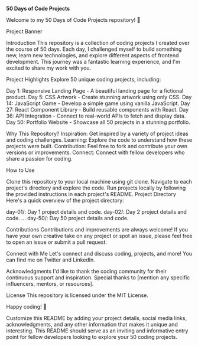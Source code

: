 **50 Days of Code Projects**

Welcome to my 50 Days of Code Projects repository! 🚀

Project Banner

Introduction
This repository is a collection of coding projects I created over the course of 50 days. Each day, I challenged myself to build something new, learn new technologies, and explore different aspects of frontend development. This journey was a fantastic learning experience, and I'm excited to share my work with you.

Project Highlights
Explore 50 unique coding projects, including:

Day 1: Responsive Landing Page - A beautiful landing page for a fictional product.
Day 5: CSS Artwork - Create stunning artwork using only CSS.
Day 14: JavaScript Game - Develop a simple game using vanilla JavaScript.
Day 27: React Component Library - Build reusable components with React.
Day 36: API Integration - Connect to real-world APIs to fetch and display data.
Day 50: Portfolio Website - Showcase all 50 projects in a stunning portfolio.

Why This Repository?
Inspiration: Get inspired by a variety of project ideas and coding challenges.
Learning: Explore the code to understand how these projects were built.
Contribution: Feel free to fork and contribute your own versions or improvements.
Connect: Connect with fellow developers who share a passion for coding.

How to Use

Clone this repository to your local machine using git clone.
Navigate to each project's directory and explore the code.
Run projects locally by following the provided instructions in each project's README.
Project Directory
Here's a quick overview of the project directory:

day-01/: Day 1 project details and code.
day-02/: Day 2 project details and code.
...
day-50/: Day 50 project details and code.

Contributions
Contributions and improvements are always welcome! If you have your own creative take on any project or spot an issue, please feel free to open an issue or submit a pull request.

Connect with Me
Let's connect and discuss coding, projects, and more! You can find me on Twitter and LinkedIn.

Acknowledgments
I'd like to thank the coding community for their continuous support and inspiration. Special thanks to [mention any specific influencers, mentors, or resources].

License
This repository is licensed under the MIT License.

Happy coding! 🚀

Customize this README by adding your project details, social media links, acknowledgments, and any other information that makes it unique and interesting. This README should serve as an inviting and informative entry point for fellow developers looking to explore your 50 coding projects.
